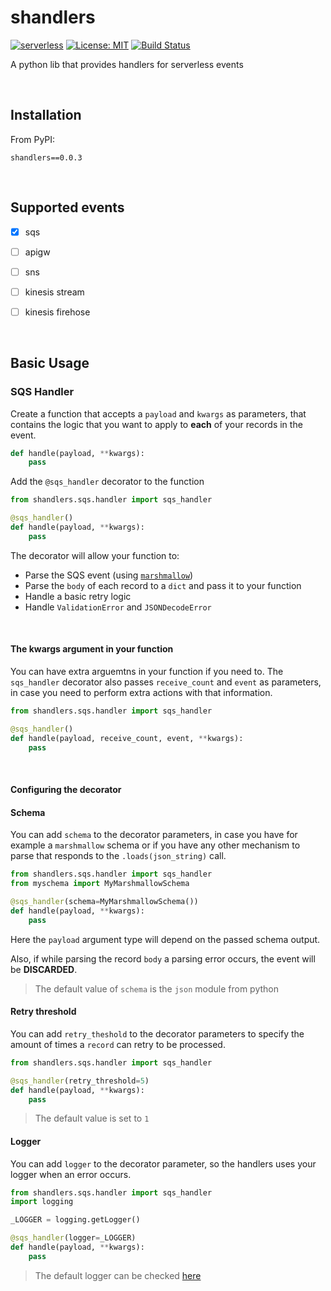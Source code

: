 # shandlers

[![serverless](http://public.serverless.com/badges/v3.svg)](http://www.serverless.com)
[![License: MIT](https://img.shields.io/badge/License-MIT-yellow.svg)](https://opensource.org/licenses/MIT)
[![Build Status](https://travis-ci.com/GonzaloSaad/shandlers.svg?branch=master)](https://travis-ci.com/GonzaloSaad/shandlers)

A python lib that provides handlers for serverless events

&nbsp;
## Installation

From PyPI:

    shandlers==0.0.3

&nbsp;
## Supported events
- [x] sqs
- [ ] apigw
- [ ] sns
- [ ] kinesis stream
- [ ] kinesis firehose


&nbsp;
## Basic Usage

### SQS Handler

Create a function that accepts a `payload` and `kwargs` as parameters, that contains the logic
that you want to apply to **each** of your records in the event.

```python
def handle(payload, **kwargs):
    pass
```

Add the `@sqs_handler` decorator to the function

```python
from shandlers.sqs.handler import sqs_handler

@sqs_handler()
def handle(payload, **kwargs):
    pass
```

The decorator will allow your function to:
- Parse the SQS event (using [`marshmallow`](https://github.com/marshmallow-code/marshmallow))
- Parse the `body` of each record to a `dict` and pass it to your function
- Handle a basic retry logic
- Handle `ValidationError` and `JSONDecodeError`

&nbsp;
#### The kwargs argument in your function

You can have extra arguemtns in your function if you need to. The `sqs_handler` decorator
also passes `receive_count` and `event` as parameters, in case you need to perform
extra actions with that information.

```python
from shandlers.sqs.handler import sqs_handler

@sqs_handler()
def handle(payload, receive_count, event, **kwargs):
    pass
```

&nbsp;
#### Configuring the decorator

#### Schema

You can add `schema` to the decorator parameters, in case you have for example
a `marshmallow` schema or if you have any other mechanism to parse that responds to
the `.loads(json_string)` call.

```python
from shandlers.sqs.handler import sqs_handler
from myschema import MyMarshmallowSchema

@sqs_handler(schema=MyMarshmallowSchema())
def handle(payload, **kwargs):
    pass
```

Here the `payload` argument type will depend on the passed schema output.

Also, if while parsing the record `body` a parsing error occurs, the event
will be **DISCARDED**.

> The default value of `schema` is the `json` module from python

#### Retry threshold

You can add `retry_theshold` to the decorator parameters to specify the
amount of times a `record` can retry to be processed.

```python
from shandlers.sqs.handler import sqs_handler

@sqs_handler(retry_threshold=5)
def handle(payload, **kwargs):
    pass
```

> The default value is set to `1`

#### Logger

You can add `logger` to the decorator parameter, so the handlers uses your logger
when an error occurs.

```python
from shandlers.sqs.handler import sqs_handler
import logging

_LOGGER = logging.getLogger()

@sqs_handler(logger=_LOGGER)
def handle(payload, **kwargs):
    pass
```

> The default logger can be checked [here](shandlers/logger.py)
